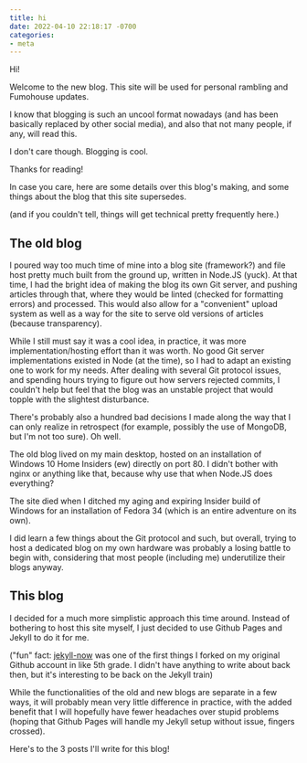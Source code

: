 ```yaml
---
title: hi
date: 2022-04-10 22:18:17 -0700
categories:
- meta
---
```


Hi!

Welcome to the new blog.
This site will be used for personal rambling and Fumohouse updates.

I know that blogging is such an uncool format nowadays
(and has been basically replaced by other social media),
and also that not many people, if any, will read this.

I don't care though. Blogging is cool.

Thanks for reading!

In case you care, here are some details over this blog's making,
and some things about the blog that this site supersedes.

(and if you couldn't tell, things will get technical pretty frequently here.)

## The old blog

I poured way too much time of mine into a blog site (framework?) and file host pretty much built from the ground up, written in Node.JS (yuck).
At that time, I had the bright idea of making the blog its own Git server, and pushing articles through that,
where they would be linted (checked for formatting errors) and processed.
This would also allow for a "convenient" upload system as well as a way for the site to serve old versions of articles (because transparency).

While I still must say it was a cool idea, in practice, it was more implementation/hosting effort than it was worth.
No good Git server implementations existed in Node (at the time), so I had to adapt an existing one to work for my needs.
After dealing with several Git protocol issues, and spending hours trying to figure out how servers rejected commits,
I couldn't help but feel that the blog was an unstable project that would topple with the slightest disturbance.

There's probably also a hundred bad decisions I made along the way that I can only realize in retrospect
(for example, possibly the use of MongoDB, but I'm not too sure).
Oh well.

The old blog lived on my main desktop, hosted on an installation of Windows 10 Home Insiders (ew) directly on port 80.
I didn't bother with nginx or anything like that, because why use that when Node.JS does everything?

The site died when I ditched my aging and expiring Insider build of Windows for an installation of Fedora 34
(which is an entire adventure on its own).

I did learn a few things about the Git protocol and such, but overall,
trying to host a dedicated blog on my own hardware was probably a losing battle to begin with,
considering that most people (including me) underutilize their blogs anyway.

## This blog

I decided for a much more simplistic approach this time around.
Instead of bothering to host this site myself, I just decided to use Github Pages and Jekyll to do it for me.

("fun" fact: [jekyll-now](https://github.com/barryclark/jekyll-now) was one of the first things I forked on my original Github account in like 5th grade.
I didn't have anything to write about back then, but it's interesting to be back on the Jekyll train)

While the functionalities of the old and new blogs are separate in a few ways,
it will probably mean very little difference in practice,
with the added benefit that I will hopefully have fewer headaches over stupid problems
(hoping that Github Pages will handle my Jekyll setup without issue, fingers crossed).

Here's to the 3 posts I'll write for this blog!
